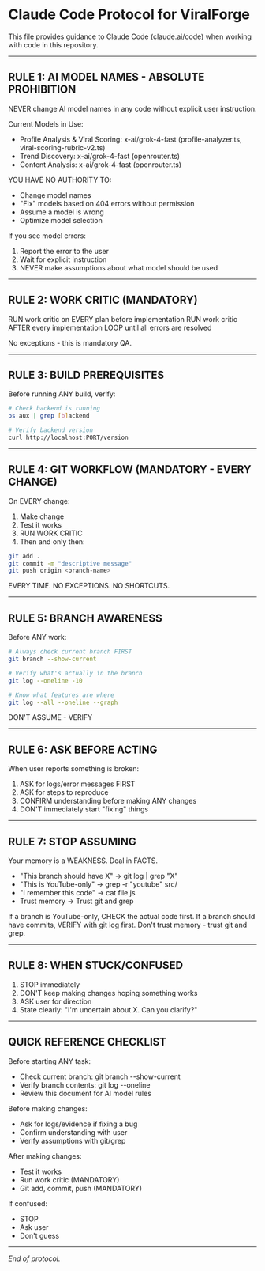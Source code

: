 # Claude Code Protocol for ViralForge

This file provides guidance to Claude Code (claude.ai/code) when working with code in this repository.

---

## RULE 1: AI MODEL NAMES - ABSOLUTE PROHIBITION

NEVER change AI model names in any code without explicit user instruction.

Current Models in Use:
* Profile Analysis & Viral Scoring: x-ai/grok-4-fast (profile-analyzer.ts, viral-scoring-rubric-v2.ts)
* Trend Discovery: x-ai/grok-4-fast (openrouter.ts)
* Content Analysis: x-ai/grok-4-fast (openrouter.ts)

YOU HAVE NO AUTHORITY TO:
* Change model names
* "Fix" models based on 404 errors without permission
* Assume a model is wrong
* Optimize model selection

If you see model errors:
1. Report the error to the user
2. Wait for explicit instruction
3. NEVER make assumptions about what model should be used

---

## RULE 2: WORK CRITIC (MANDATORY)

RUN work critic on EVERY plan before implementation
RUN work critic AFTER every implementation
LOOP until all errors are resolved

No exceptions - this is mandatory QA.

---

## RULE 3: BUILD PREREQUISITES

Before running ANY build, verify:

```bash
# Check backend is running
ps aux | grep [b]ackend

# Verify backend version
curl http://localhost:PORT/version
```

---

## RULE 4: GIT WORKFLOW (MANDATORY - EVERY CHANGE)

On EVERY change:

1. Make change
2. Test it works
3. RUN WORK CRITIC
4. Then and only then:
```bash
git add .
git commit -m "descriptive message"
git push origin <branch-name>
```

EVERY TIME. NO EXCEPTIONS. NO SHORTCUTS.

---

## RULE 5: BRANCH AWARENESS

Before ANY work:

```bash
# Always check current branch FIRST
git branch --show-current

# Verify what's actually in the branch
git log --oneline -10

# Know what features are where
git log --all --oneline --graph
```

DON'T ASSUME - VERIFY

---

## RULE 6: ASK BEFORE ACTING

When user reports something is broken:

1. ASK for logs/error messages FIRST
2. ASK for steps to reproduce
3. CONFIRM understanding before making ANY changes
4. DON'T immediately start "fixing" things

---

## RULE 7: STOP ASSUMING

Your memory is a WEAKNESS. Deal in FACTS.

* "This branch should have X" -> git log | grep "X"
* "This is YouTube-only" -> grep -r "youtube" src/
* "I remember this code" -> cat file.js
* Trust memory -> Trust git and grep

If a branch is YouTube-only, CHECK the actual code first.
If a branch should have commits, VERIFY with git log first.
Don't trust memory - trust git and grep.

---

## RULE 8: WHEN STUCK/CONFUSED

1. STOP immediately
2. DON'T keep making changes hoping something works
3. ASK user for direction
4. State clearly: "I'm uncertain about X. Can you clarify?"

---

## QUICK REFERENCE CHECKLIST

Before starting ANY task:
- Check current branch: git branch --show-current
- Verify branch contents: git log --oneline
- Review this document for AI model rules

Before making changes:
- Ask for logs/evidence if fixing a bug
- Confirm understanding with user
- Verify assumptions with git/grep

After making changes:
- Test it works
- Run work critic (MANDATORY)
- Git add, commit, push (MANDATORY)

If confused:
- STOP
- Ask user
- Don't guess

---

*End of protocol.*
